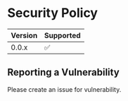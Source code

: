 # Security Policy

| Version | Supported          |
| ------- | ------------------ |
| 0.0.x   | :white_check_mark: |


## Reporting a Vulnerability

Please create an issue for vulnerability.
